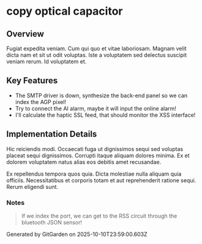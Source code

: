 # copy optical capacitor

## Overview
Fugiat expedita veniam. Cum qui quo et vitae laboriosam. Magnam velit dicta nam et sit ut odit voluptas. Iste a voluptatem sed delectus suscipit veniam rerum. Id voluptatem et.

## Key Features
- The SMTP driver is down, synthesize the back-end panel so we can index the AGP pixel!
- Try to connect the AI alarm, maybe it will input the online alarm!
- I'll calculate the haptic SSL feed, that should monitor the XSS interface!

## Implementation Details
Hic reiciendis modi. Occaecati fuga ut dignissimos sequi sed voluptas placeat sequi dignissimos. Corrupti itaque aliquam dolores minima. Ex et dolorem voluptatem natus alias eos debitis amet recusandae.
 Ex repellendus tempora quos quia. Dicta molestiae nulla aliquam quia officiis. Necessitatibus et corporis totam et aut reprehenderit ratione sequi. Rerum eligendi sunt.

### Notes
> If we index the port, we can get to the RSS circuit through the bluetooth JSON sensor!

Generated by GitGarden on 2025-10-10T23:59:00.603Z